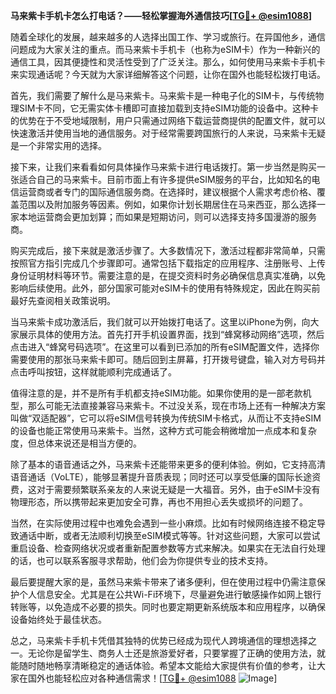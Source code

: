 **马来紫卡手机卡怎么打电话？——轻松掌握海外通信技巧[[TG💪+ @esim1088](https://t.me/s/esim1088)]**

随着全球化的发展，越来越多的人选择出国工作、学习或旅行。在异国他乡，通信问题成为大家关注的重点。而马来紫卡手机卡（也称为eSIM卡）作为一种新兴的通信工具，因其便捷性和灵活性受到了广泛关注。那么，如何使用马来紫卡手机卡来实现通话呢？今天就为大家详细解答这个问题，让你在国外也能轻松拨打电话。

首先，我们需要了解什么是马来紫卡。马来紫卡是一种电子化的SIM卡，与传统物理SIM卡不同，它无需实体卡槽即可直接加载到支持eSIM功能的设备中。这种卡的优势在于不受地域限制，用户只需通过网络下载运营商提供的配置文件，就可以快速激活并使用当地的通信服务。对于经常需要跨国旅行的人来说，马来紫卡无疑是一个非常实用的选择。

接下来，让我们来看看如何具体操作马来紫卡进行电话拨打。第一步当然是购买一张适合自己的马来紫卡。目前市面上有许多提供eSIM服务的平台，比如知名的电信运营商或者专门的国际通信服务商。在选择时，建议根据个人需求考虑价格、覆盖范围以及附加服务等因素。例如，如果你计划长期居住在马来西亚，那么选择一家本地运营商会更加划算；而如果是短期访问，则可以选择支持多国漫游的服务商。

购买完成后，接下来就是激活步骤了。大多数情况下，激活过程都非常简单，只需按照官方指引完成几个步骤即可。通常包括下载指定的应用程序、注册账号、上传身份证明材料等环节。需要注意的是，在提交资料时务必确保信息真实准确，以免影响后续使用。此外，部分国家可能对eSIM卡的使用有特殊规定，因此在购买前最好先查阅相关政策说明。

当马来紫卡成功激活后，我们就可以开始拨打电话了。这里以iPhone为例，向大家展示具体的使用方法。首先打开手机设置界面，找到“蜂窝移动网络”选项，然后点击进入“蜂窝号码选项”。在这里可以看到已添加的所有eSIM配置文件，选择你需要使用的那张马来紫卡即可。随后回到主屏幕，打开拨号键盘，输入对方号码并点击呼叫按钮，这样就能顺利完成通话了。

值得注意的是，并不是所有手机都支持eSIM功能。如果你使用的是一部老款机型，那么可能无法直接兼容马来紫卡。不过没关系，现在市场上还有一种解决方案叫做“双适配器”，它可以将eSIM信号转换为传统SIM卡格式，从而让不支持eSIM的设备也能正常使用马来紫卡。当然，这种方式可能会稍微增加一点成本和复杂度，但总体来说还是相当方便的。

除了基本的语音通话之外，马来紫卡还能带来更多的便利体验。例如，它支持高清语音通话（VoLTE），能够显著提升音质表现；同时还可以享受低廉的国际长途资费，这对于需要频繁联系亲友的人来说无疑是一大福音。另外，由于eSIM卡没有物理形态，所以携带起来更加安全可靠，再也不用担心丢失或损坏的问题了。

当然，在实际使用过程中也难免会遇到一些小麻烦。比如有时候网络连接不稳定导致通话中断，或者无法顺利切换至eSIM模式等等。针对这些问题，大家可以尝试重启设备、检查网络状况或者重新配置参数等方式来解决。如果实在无法自行处理的话，也可以联系客服寻求帮助，他们会为你提供专业的技术支持。

最后要提醒大家的是，虽然马来紫卡带来了诸多便利，但在使用过程中仍需注意保护个人信息安全。尤其是在公共Wi-Fi环境下，尽量避免进行敏感操作如网上银行转账等，以免造成不必要的损失。同时也要定期更新系统版本和应用程序，以确保设备始终处于最佳状态。

总之，马来紫卡手机卡凭借其独特的优势已经成为现代人跨境通信的理想选择之一。无论你是留学生、商务人士还是旅游爱好者，只要掌握了正确的使用方法，就能随时随地畅享清晰稳定的通话体验。希望本文能给大家提供有价值的参考，让大家在国外也能轻松应对各种通信需求！[[TG💪+ @esim1088](https://t.me/s/esim1088) ![Image](https://i.postimg.cc/4NQfJmqS/Snipaste-2025-05-13-00-14-12.png)]